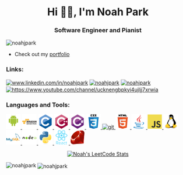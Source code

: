 <!-- Thanks for visiting!

[YouTube](https://www.youtube.com/channel/UCKNEngBpKyi4uJLJj7XrWiA) //
[LinkedIn](https://www.linkedin.com/in/noah-park-b263b7152/) //
[LeetCode](https://leetcode.com/noahjpark/) //
[Personal Website](https://noahjpark.github.io/portfolio/)

---

<p align=center>
 <a href="https://leetcode.com/noahjpark">
    <img title="Noah's LeetCode Stats" alt="Noah's LeetCode Stats" src="https://leetcode.card.workers.dev/?username=noahjpark&style=dark&font=Garamond&extension=activity" />
 </a>
  <a href="https://github-readme-stats.vercel.app/api?username=noahjpark&show_icons=true&hide_border=true&&count_private=true&include_all_commits=true">
    <img title="Noah's Github Stats" alt="Noah's Github Stats" src="https://github-readme-stats.vercel.app/api?username=noahjpark&show_icons=true&hide_border=true&&count_private=true&include_all_commits=true" />
  </a>
 </p>
 -->
 
 <h1 align="center">Hi ✌🏼, I'm Noah Park</h1>
<h3 align="center">Software Engineer and Pianist</h3>

<p align="left"> <img src="https://komarev.com/ghpvc/?username=noahjpark&label=Profile%20views&color=0e75b6&style=flat" alt="noahjpark" /> </p>

- Check out my [portfolio](https://noahjpark.github.io/portfolio)

<h3 align="left">Links:</h3>
<p align="left">
<a href="https://linkedin.com/in/noahjpark" target="_blank"><img align="center" src="https://raw.githubusercontent.com/rahuldkjain/github-profile-readme-generator/master/src/images/icons/Social/linked-in-alt.svg" alt="www.linkedin.com/in/noahjpark" height="30" width="40" /></a>
<a href="https://instagram.com/noahjpark" target="_blank"><img align="center" src="https://raw.githubusercontent.com/rahuldkjain/github-profile-readme-generator/master/src/images/icons/Social/instagram.svg" alt="noahjpark" height="30" width="40" /></a>
<a href="https://www.leetcode.com/noahjpark" target="_blank"><img align="center" src="https://raw.githubusercontent.com/rahuldkjain/github-profile-readme-generator/master/src/images/icons/Social/leet-code.svg" alt="noahjpark" height="30" width="40" /></a>
<a href="https://www.youtube.com/channel/UCKNEngBpKyi4uJLJj7XrWiA" target="_blank"><img align="center" src="https://raw.githubusercontent.com/rahuldkjain/github-profile-readme-generator/master/src/images/icons/Social/youtube.svg" alt="https://www.youtube.com/channel/ucknengbpkyi4ujljj7xrwia" height="30" width="40" /></a>
</p>

<h3 align="left">Languages and Tools:</h3>
<p align="left"> <a href="https://developer.android.com" target="_blank"> <img src="https://raw.githubusercontent.com/devicons/devicon/master/icons/android/android-original-wordmark.svg" alt="android" width="40" height="40"/> </a> <a href="https://aws.amazon.com" target="_blank"> <img src="https://raw.githubusercontent.com/devicons/devicon/master/icons/amazonwebservices/amazonwebservices-original-wordmark.svg" alt="aws" width="40" height="40"/> </a> <a href="https://www.cprogramming.com/" target="_blank"> <img src="https://raw.githubusercontent.com/devicons/devicon/master/icons/c/c-original.svg" alt="c" width="40" height="40"/> </a> <a href="https://www.w3schools.com/cpp/" target="_blank"> <img src="https://raw.githubusercontent.com/devicons/devicon/master/icons/cplusplus/cplusplus-original.svg" alt="cplusplus" width="40" height="40"/> </a> <a href="https://www.w3schools.com/cs/" target="_blank"> <img src="https://raw.githubusercontent.com/devicons/devicon/master/icons/csharp/csharp-original.svg" alt="csharp" width="40" height="40"/> </a> <a href="https://www.w3schools.com/css/" target="_blank"> <img src="https://raw.githubusercontent.com/devicons/devicon/master/icons/css3/css3-original-wordmark.svg" alt="css3" width="40" height="40"/> </a> <a href="https://git-scm.com/" target="_blank"> <img src="https://www.vectorlogo.zone/logos/git-scm/git-scm-icon.svg" alt="git" width="40" height="40"/> </a> <a href="https://www.w3.org/html/" target="_blank"> <img src="https://raw.githubusercontent.com/devicons/devicon/master/icons/html5/html5-original-wordmark.svg" alt="html5" width="40" height="40"/> </a> <a href="https://www.java.com" target="_blank"> <img src="https://raw.githubusercontent.com/devicons/devicon/master/icons/java/java-original.svg" alt="java" width="40" height="40"/> </a> <a href="https://developer.mozilla.org/en-US/docs/Web/JavaScript" target="_blank"> <img src="https://raw.githubusercontent.com/devicons/devicon/master/icons/javascript/javascript-original.svg" alt="javascript" width="40" height="40"/> </a> <a href="https://www.linux.org/" target="_blank"> <img src="https://raw.githubusercontent.com/devicons/devicon/master/icons/linux/linux-original.svg" alt="linux" width="40" height="40"/> </a> <a href="https://www.mysql.com/" target="_blank"> <img src="https://raw.githubusercontent.com/devicons/devicon/master/icons/mysql/mysql-original-wordmark.svg" alt="mysql" width="40" height="40"/> </a> <a href="https://nodejs.org" target="_blank"> <img src="https://raw.githubusercontent.com/devicons/devicon/master/icons/nodejs/nodejs-original-wordmark.svg" alt="nodejs" width="40" height="40"/> </a> <a href="https://www.python.org" target="_blank"> <img src="https://raw.githubusercontent.com/devicons/devicon/master/icons/python/python-original.svg" alt="python" width="40" height="40"/> </a> <a href="https://reactjs.org/" target="_blank"> <img src="https://raw.githubusercontent.com/devicons/devicon/master/icons/react/react-original-wordmark.svg" alt="react" width="40" height="40"/> </a> <a href="https://www.ruby-lang.org/en/" target="_blank"> <img src="https://raw.githubusercontent.com/devicons/devicon/master/icons/ruby/ruby-original.svg" alt="ruby" width="40" height="40"/> </a> </p>

<p align=center>
 <a href="https://leetcode.com/noahjpark">
    <img title="Noah's LeetCode Stats" alt="Noah's LeetCode Stats" src="https://leetcode.card.workers.dev/?username=noahjpark&style=dark&font=Garamond&extension=activity" />
 </a>

<p><img align="left" src="https://github-readme-stats.vercel.app/api/top-langs?username=noahjpark&show_icons=true&locale=en&layout=compact" alt="noahjpark" /></p>

<p>&nbsp;<img align="center" src="https://github-readme-stats.vercel.app/api?username=noahjpark&show_icons=true&locale=en" alt="noahjpark" /></p>
</p>
